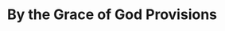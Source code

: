 ---
title: "By the Grace of God Provisions"
url: /accra/by-the-grace-of-god-provisions/
shop: kiosk
---